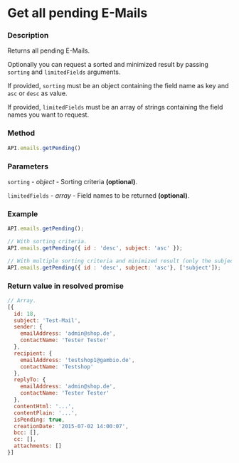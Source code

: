 # Get all pending E-Mails

### Description

Returns all pending E-Mails.

Optionally you can request a sorted and minimized result by passing `sorting` and `limitedFields` arguments.

If provided, `sorting` must be an object containing the field name as key and `asc` or `desc` as value.

If provided, `limitedFields` must be an array of strings containing the field names you want to request.

### Method

```js
API.emails.getPending()
```

### Parameters

`sorting` - *object* - Sorting criteria **(optional)**.

`limitedFields` - *array* - Field names to be returned **(optional)**.

### Example

```js
API.emails.getPending();

// With sorting criteria.
API.emails.getPending({ id : 'desc', subject: 'asc' });

// With multiple sorting criteria and minimized result (only the subject).
API.emails.getPending({ id : 'desc', subject: 'asc'}, ['subject']);
```

### Return value in resolved promise

```js
// Array.
[{
  id: 18,
  subject: 'Test-Mail',
  sender: {
    emailAddress: 'admin@shop.de',
    contactName: 'Tester Tester'
  },
  recipient: {
    emailAddress: 'testshop1@gambio.de',
    contactName: 'Testshop'
  },
  replyTo: {
    emailAddress: 'admin@shop.de',
    contactName: 'Tester Tester'
  },
  contentHtml: '...',
  contentPlain: '...',
  isPending: true,
  creationDate: '2015-07-02 14:00:07',
  bcc: [],
  cc: [],
  attachments: []
}]
```
